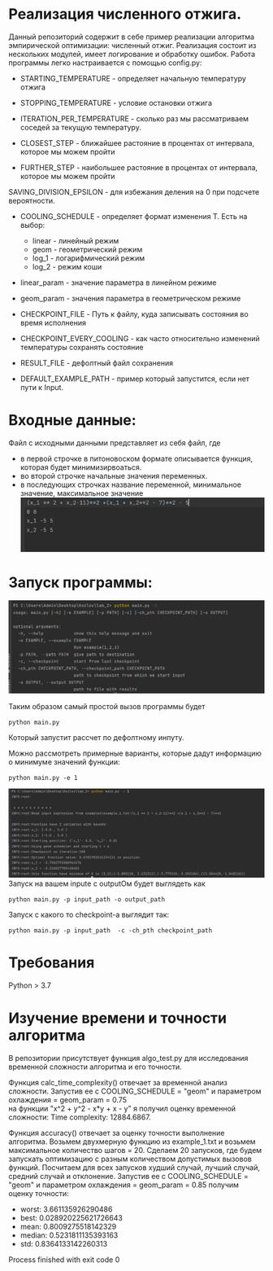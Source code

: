 # Реализация численного отжига.
Данный репозиторий содержит в себе пример реализации алгоритма эмпирической оптимизации: численный отжиг.
Реализация состоит из нескольких модулей, имеет логирование и обработку ошибок.
Работа программы легко настраивается с помощью config.py:
* STARTING_TEMPERATURE - определяет начальную температуру отжига
* STOPPING_TEMPERATURE - условие остановки отжига
* ITERATION_PER_TEMPERATURE - сколько раз мы рассматриваем соседей за текущую температуру.

* CLOSEST_STEP - ближайшее растояние в процентах от интервала, которое мы можем пройти
* FURTHER_STEP - наибольшее растояние в процентах от интервала, которое мы можем пройти

SAVING_DIVISION_EPSILON - для избежания деления на 0 при подсчете вероятности.


* COOLING_SCHEDULE - определяет формат изменения T. Есть на выбор:
  * linear - линейный режим
  * geom - геометрический режим
  * log_1 - логарифмический режим
  * log_2 - режим коши

* linear_param - значение параметра в  линейном режиме
* geom_param - значения параметра в геометрическом режиме

* CHECKPOINT_FILE - Путь к файлу, куда записывать состояния во время исполнения
* CHECKPOINT_EVERY_COOLING - как часто относительно изменений температуры сохранять состояние

* RESULT_FILE - дефолтный файл сохранения

* DEFAULT_EXAMPLE_PATH - пример который запустится, если нет пути к Input.


# Входные данные:
Файл с исходными данными представляет из себя файл, где
* в первой строчке в питоновоском формате описывается функция, которая будет минимизирвоаться.
* во второй строчке начальные значения переменных.
* в последующих строчках название переменной, минимальное значение, максимальное значение
![alt text](imgs/input_example.PNG)
# Запуск программы:
![alt text](imgs/example_h.PNG)

Таким образом самый простой вызов программы будет
```
python main.py
```
Который запустит рассчет по дефолтному инпуту.

Можно рассмотреть примерные варианты, которые дадут информацию о минимуме значений функции:
````commandline
python main.py -e 1
````
![alt text](imgs/run_example.PNG)
Запуск на вашем inpute c outputОм будет выглядеть как
```commandline
python main.py -p input_path -o output_path
```

Запуск с какого то checkpoint-а выглядит так:
```commandline
python main.py -p input_path  -c -ch_pth checkpoint_path
```
# Требования
Python > 3.7

# Изучение времени и точности алгоритма
В репозитории присутствует функция algo_test.py для исследования временной сложности алгоритма и его точности.
  
Функция calc_time_complexity() отвечает за временной анализ сложности.
Запустив ее с COOLING_SCHEDULE = "geom" и параметром охлаждения = geom_param = 0.75  
на функции "x^2 + y^2 - x*y + x - y" я получил оценку временной сложности:
Time complexity: 12884.6867.

Функция accuracy() отвечает за оценку точности выполнение алгоритма.
Возьмем двухмерную функцию из example_1.txt и возьмем максимальное количество шагов = 20.
Сделаем 20 запусков, где будем запускать оптимизацию с разным количеством допустимых вызовов функций.
Посчитаем для всех запусков худший случай, лучший случай, средний случай и отклонение.
Запустив ее с COOLING_SCHEDULE = "geom" и параметром охлаждения = geom_param = 0.85 получим оценку точности:

* worst: 3.661135926290486  
* best: 0.028920225621726643  
* mean: 0.8009275518142329  
* median: 0.5231811135393163  
* std: 0.8364133142260313  

Process finished with exit code 0
